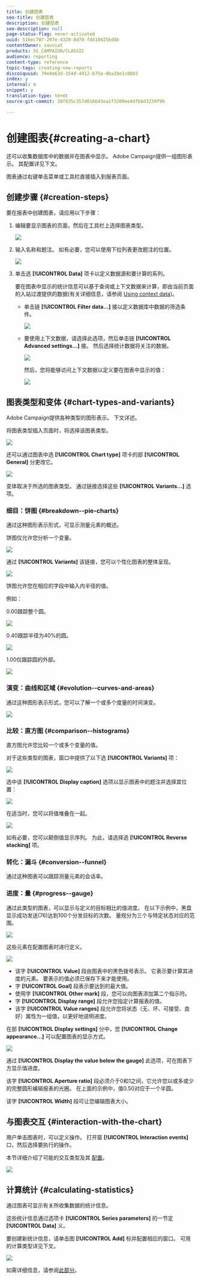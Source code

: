 ```yaml
---
title: 创建图表
seo-title: 创建图表
description: 创建图表
seo-description: null
page-status-flag: never-activated
uuid: 516ec707-207e-4320-8d70-fd410425bd4b
contentOwner: sauviat
products: SG_CAMPAIGN/CLASSIC
audience: reporting
content-type: reference
topic-tags: creating-new-reports
discoiquuid: 70e4e63d-354d-4912-b75a-dba38e1c0b03
index: y
internal: n
snippet: y
translation-type: tm+mt
source-git-commit: 20f835c357d016643ea1f3209ee4dfb6d3239f90

---
```



# 创建图表{#creating-a-chart}

还可以收集数据库中的数据并在图表中显示。 Adobe Campaign提供一组图形表示。 其配置详见下文。

图表通过右键单击菜单或工具栏直接插入到报表页面。

## 创建步骤 {#creation-steps}

要在报表中创建图表，请应用以下步骤：

1. 编辑要显示图表的页面，然后在工具栏上选择图表类型。

   ![](assets/s_advuser_report_page_activity_04.png)

1. 输入名称和题注。 如有必要，您可以使用下拉列表更改题注的位置。

   ![](assets/s_ncs_advuser_report_wizard_018.png)

1. 单击选 **[!UICONTROL Data]** 项卡以定义数据源和要计算的系列。

   要在图表中显示的统计信息可以基于查询或上下文数据来计算，即由当前页面的入站过渡提供的数据(有关详细信息，请参阅 [Using context data](../../reporting/using/using-the-context.md#using-context-data))。

   * 单击链 **[!UICONTROL Filter data...]** 接以定义数据库中数据的筛选条件。

      ![](assets/reporting_graph_add_filter.png)

   * 要使用上下文数据，请选择此选项，然后单击链 **[!UICONTROL Advanced settings...]** 接。 然后选择统计数据将关注的数据。

      ![](assets/reporting_graph_from_context.png)

      然后，您将能够访问上下文数据以定义要在图表中显示的值：

      ![](assets/reporting_graph_select-from_context.png)

## 图表类型和变体 {#chart-types-and-variants}

Adobe Campaign提供各种类型的图形表示。 下文详述。

将图表类型插入页面时，将选择该图表类型。

![](assets/s_advuser_report_page_activity_04.png)

还可以通过图表中选 **[!UICONTROL Chart type]** 项卡的部 **[!UICONTROL General]** 分更改它。

![](assets/reporting_change_graph_type.png)

变体取决于所选的图表类型。 通过链接选择这些 **[!UICONTROL Variants...]** 选项。

### 细目：饼图 {#breakdown--pie-charts}

通过这种图形表示形式，可显示测量元素的概述。

饼图仅允许您分析一个变量。

![](assets/reporting_graph_type_sector_1.png)

通过 **[!UICONTROL Variants]** 该链接，您可以个性化图表的整体呈现。

![](assets/reporting_graph_type_sector_2.png)

饼图允许您在相应的字段中输入内半径的值。

例如：

0.00跟踪整个圆。

![](assets/s_ncs_advuser_report_sector_exple1.png)

0.40跟踪半径为40%的圆。

![](assets/s_ncs_advuser_report_sector_exple2.png)

1.00仅跟踪圆的外部。

![](assets/s_ncs_advuser_report_sector_exple3.png)

### 演变：曲线和区域 {#evolution--curves-and-areas}

通过这种图形表示形式，您可以了解一个或多个度量的时间演变。

![](assets/reporting_graph_type_curve.png)

### 比较：直方图 {#comparison--histograms}

直方图允许您比较一个或多个变量的值。

对于这些类型的图表，窗口中提供了以下选 **[!UICONTROL Variants]** 项：

![](assets/reporting_select_graph_var.png)

选中该 **[!UICONTROL Display caption]** 选项以显示图表中的题注并选择其位置：

![](assets/reporting_select_graph_legend.png)

在适当时，您可以将值堆叠在一起。

![](assets/reporting_graph_type_histo.png)

如有必要，您可以颠倒值显示序列。 为此，请选择选 **[!UICONTROL Reverse stacking]** 项。

### 转化：漏斗 {#conversion--funnel}

通过这种图表可以跟踪测量元素的会话率。

### 进度：量 {#progress--gauge}

通过此类型的图表，可以显示与定义的目标相比的值进度。 在以下示例中，黑盘显示成功发送(76)达到100个分发目标的次数。 量规分为三个与特定状态对应的范围。

![](assets/reporting_graph_type_gauge.png)

这些元素在配置图表时进行定义。

![](assets/reporting_graph_type_gauge1.png)

* 该字 **[!UICONTROL Value]** 段由图表中的黑色拨号表示。 它表示要计算其进度的元素。 要表示的值必须已保存下来才能使用。
* 字 **[!UICONTROL Goal]** 段表示要达到的最大值。
* 使用字 **[!UICONTROL Other mark]** 段，您可以向图表添加第二个指示符。
* 字 **[!UICONTROL Display range]** 段允许您指定计算报表的值。
* 该字 **[!UICONTROL Value ranges]** 段允许您将状态（无、坏、可接受、良好）属性为一组值，以更好地说明进度。

在部 **[!UICONTROL Display settings]** 分中，您 **[!UICONTROL Change appearance...]** 可以配置图表的显示方式。

![](assets/reporting_graph_type_gauge2.png)

通过 **[!UICONTROL Display the value below the gauge]** 此选项，可在图表下方显示值进度。

该字 **[!UICONTROL Aperture ratio]** 段必须介于0和1之间，它允许您以或多或少的完整圆形编辑报表的光圈。 在上面的示例中，值0.50对应于一个半圆。

该字 **[!UICONTROL Width]** 段可让您编辑图表大小。

## 与图表交互 {#interaction-with-the-chart}

用户单击图表时，可以定义操作。 打开窗 **[!UICONTROL Interaction events]** 口，然后选择要执行的操作。

本节详细介绍了可能的交互类型及其 [配置](../../web/using/static-elements-in-a-web-form.md#inserting-html-content)。

![](assets/s_ncs_advuser_report_wizard_017.png)

## 计算统计 {#calculating-statistics}

通过图表可显示有关所收集数据的统计信息。

这些统计信息通过选项卡 **[!UICONTROL Series parameters]** 的一节定 **[!UICONTROL Data]** 义。

要创建新统计信息，请单击图 **[!UICONTROL Add]** 标并配置相应的窗口。 可用的计算类型详见下文。

![](assets/reporting_add_statistics.png)

如需详细信息，请参阅[此部分](../../reporting/using/using-the-descriptive-analysis-wizard.md#statistics-calculation)。

